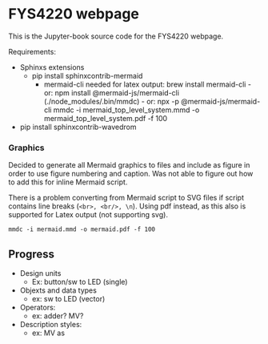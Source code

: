 # FYS4220 webpage

This is the Jupyter-book source code for the FYS4220 webpage.

Requirements:
- Sphinxs extensions
    - pip install sphinxcontrib-mermaid
        - mermaid-cli needed for latex output: brew install mermaid-cli
				- or: npm install @mermaid-js/mermaid-cli (./node_modules/.bin/mmdc)
				- or: npx -p @mermaid-js/mermaid-cli mmdc -i mermaid_top_level_system.mmd -o mermaid_top_level_system.pdf -f 100
- pip install sphinxcontrib-wavedrom



### Graphics
Decided to generate all Mermaid graphics to files and include as figure in order to use figure numbering and caption. Was not able to figure out how to add this for inline Mermaid script.

There is a problem converting from Mermaid script to SVG files if script contains line breaks (```<br>, <br/>, \n```). Using pdf instead, as this also is supported for Latex output (not supporting svg).

```
mmdc -i mermaid.mmd -o mermaid.pdf -f 100
````



## Progress
- Design units
    - Ex: button/sw to LED (single)
- Objexts and data types
    - ex: sw to LED (vector)
- Operators:
    - ex: adder? MV? 
- Description styles:
    - ex: MV as 

